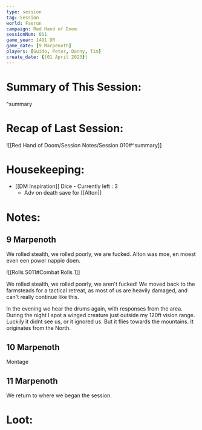 ```yaml
---
type: session
tag: Session
world: Faerun
campaign: Red Hand of Doom
sessionNum: 011
game_year: 1491 DR
game_date: [9 Marpenoth]
players: [Guido, Peter, Danny, Tim]
create_date: {{01 April 2023}}
---
```




# Summary of This Session:

^summary

# Recap of Last Session:
![[Red Hand of Doom/Session Notes/Session 010#^summary]]

# Housekeeping:
- [[DM Inspiration]] Dice - Currently left : 3
	- Adv on death save for [[Alton]]


# Notes:
## 9 Marpenoth
We rolled stealth, we rolled poorly, we are fucked.
Alton was moe, en moest even een power nappie doen.

![[Rolls S011#Combat Rolls 1]]

We rolled stealth, we rolled poorly, we aren't fucked!
We moved back to the farmsteads for a tactical retreat, as most of us are heavily damaged, and can't really continue like this.

In the evening we hear the drums again, with responses from the area.
During the night I spot a winged creature just outside my 120ft vision range. Luckily it didnt see us, or it ignored us. But it flies towards the mountains. It originates from the North.

## 10 Marpenoth
Montage

## 11 Marpenoth
We return to where we began the session.


# Loot:
